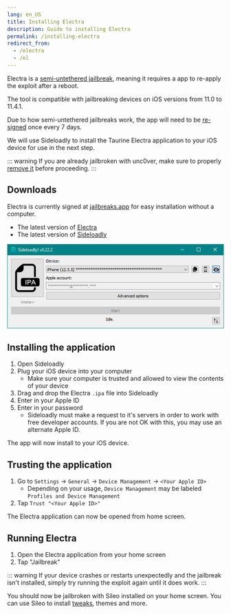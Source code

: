 ```yaml
---
lang: en_US
title: Installing Electra
description: Guide to installing Electra
permalink: /installing-electra
redirect_from:
  - /electra
  - /el
---
```


Electra is a [semi-untethered jailbreak](/types-of-jailbreak/#semi-untethered-jailbreaks), meaning it requires a app to re-apply the exploit after a reboot.

The tool is compatible with jailbreaking devices on iOS versions from 11.0 to 11.4.1.

Due to how semi-untethered jailbreaks work, the app will need to be [re-signed](/resigning-apps) once every 7 days.

We will use Sideloadly to install the Taurine Electra application to your iOS device for use in the next step.

::: warning
If you are already jailbroken with unc0ver, make sure to properly [remove it](/removing-unc0ver) before proceeding.
:::

## Downloads

<div class="custom-container tip" id="ifJailbreaksAppSigned"><p>
Electra is currently signed at <a href="https://jailbreaks.app/" target="_blank">jailbreaks.app</a> for easy installation without a computer.
</p></div>

- The latest version of [Electra](https://coolstar.org/electra/)
- The latest version of [Sideloadly](https://sideloadly.io/)

![A screenshot of the Sideloadly application (Windows)](/assets/images/sideloadly_win.png)

## Installing the application

1. Open Sideloadly
1. Plug your iOS device into your computer
    - Make sure your computer is trusted and allowed to view the contents of your device
1. Drag and drop the Electra `.ipa` file into Sideloadly
1. Enter in your Apple ID
1. Enter in your password
    - Sideloadly must make a request to it's servers in order to work with free developer accounts. If you are not OK with this, you may use an alternate Apple ID.

The app will now install to your iOS device.

## Trusting the application

1. Go to `Settings` -> `General` -> `Device Management` -> `<Your Apple ID>`
    - Depending on your usage, `Device Management` may be labeled `Profiles and Device Management`
1. Tap `Trust "<Your Apple ID>"`

The Electra application can now be opened from home screen.

## Running Electra

1. Open the Electra application from your home screen
1. Tap "Jailbreak"

::: warning
If your device crashes or restarts unexpectedly and the jailbreak isn't installed, simply try running the exploit again until it does work.
:::

You should now be jailbroken with Sileo installed on your home screen. You can use Sileo to install [tweaks](/faq/#what-are-tweaks), themes and more.

